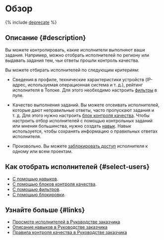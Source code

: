 # Обзор

{% include [deprecate](../../_includes/deprecate.md) %}

## Описание {#description}

Вы можете контролировать, какие исполнители выполняют ваши задания. Например, можно отобрать исполнителей по региону или выдавать задания тем, чьи ответы прошли контроль качества.

Вы можете отбирать исполнителей по следующим критериям:

- Сведения в профиле, технические характеристики устройств (IP-адрес, используемая операционная система и т. д.), рейтинг исполнителя в Толоке. Для этого необходимо настроить [фильтры](filters.md) в пуле.

- Качество выполнения заданий. Вы можете отсеивать исполнителей, которые дают неправильные ответы, часто пропускают задания и т. д. Для этого нужно настроить [блок контроля качества](quality_control.md). Чтобы настроить отбор исполнителей с помощью контрольных заданий или мнения большинства, нужно создать [навык](skill.md). Навык используется, чтобы сохранять информацию о правильных ответах исполнителя.

- Произвольно. Вы можете [заблокировать доступ](ban.md) исполнителя к одному или всем проектам.

## Как отобрать исполнителей {#select-users}

- [С помощью навыков](skill.md).
- [С помощью блоков контроля качества](quality_control.md).
- [С помощью фильтров](filters.md).
- [С помощью блокировки](ban.md).

## Узнайте больше {#links}

- [Просмотр исполнителей в Руководстве заказчика](../../guide/concepts/users.md)
- [Описание навыков в Руководстве заказчика](../../guide/concepts/nav.md)
- [Правила контроля качества в Руководстве заказчика](../../guide/concepts/check-performers.md)